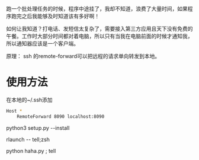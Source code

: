 跑一个批处理任务的时候，程序中途挂了，我却不知道，浪费了大量时间，如果程序跑完之后我能够及时知道该有多好啊！

如何让我知道？打电话、发短信太复杂了，需要接入第三方应用且天下没有免费的午餐。工作时大部分时间都对着电脑，所以只有当我在电脑前面的时候才通知我，所以通知器应该是一个客户端。

原理：
ssh 的remote-forward可以把远程的请求单向转发到本地。

# 使用方法
在本地的~/.ssh添加
```bash
Host *
    RemoteForward 8090 localhost:8090
```

python3 setup.py --install

rlaunch -- tell;zsh

python haha.py ; tell

